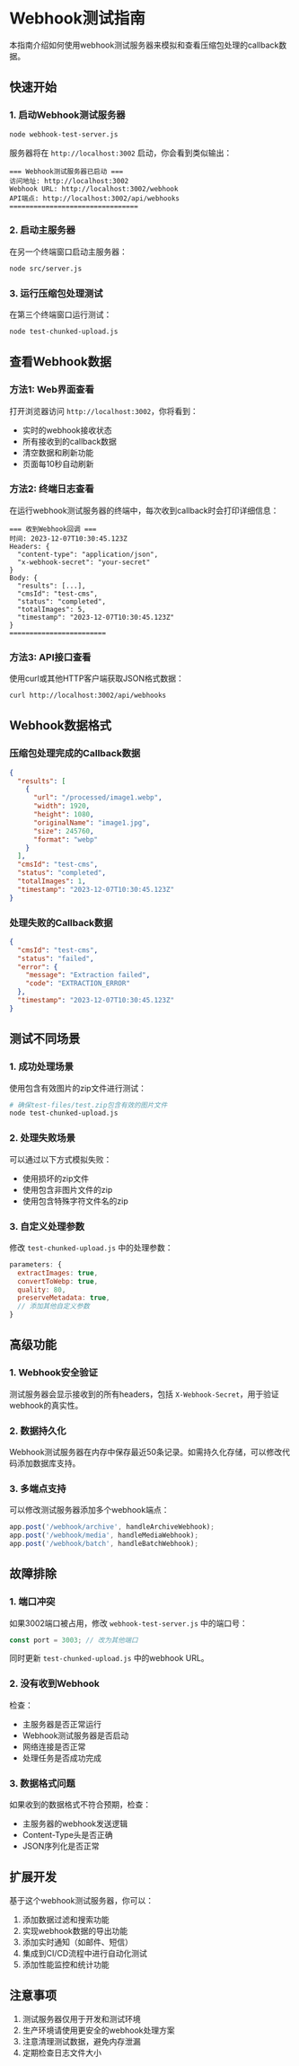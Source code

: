 # Webhook测试指南

本指南介绍如何使用webhook测试服务器来模拟和查看压缩包处理的callback数据。

## 快速开始

### 1. 启动Webhook测试服务器

```bash
node webhook-test-server.js
```

服务器将在 `http://localhost:3002` 启动，你会看到类似输出：

```
=== Webhook测试服务器已启动 ===
访问地址: http://localhost:3002
Webhook URL: http://localhost:3002/webhook
API端点: http://localhost:3002/api/webhooks
================================
```

### 2. 启动主服务器

在另一个终端窗口启动主服务器：

```bash
node src/server.js
```

### 3. 运行压缩包处理测试

在第三个终端窗口运行测试：

```bash
node test-chunked-upload.js
```

## 查看Webhook数据

### 方法1: Web界面查看

打开浏览器访问 `http://localhost:3002`，你将看到：

- 实时的webhook接收状态
- 所有接收到的callback数据
- 清空数据和刷新功能
- 页面每10秒自动刷新

### 方法2: 终端日志查看

在运行webhook测试服务器的终端中，每次收到callback时会打印详细信息：

```
=== 收到Webhook回调 ===
时间: 2023-12-07T10:30:45.123Z
Headers: {
  "content-type": "application/json",
  "x-webhook-secret": "your-secret"
}
Body: {
  "results": [...],
  "cmsId": "test-cms",
  "status": "completed",
  "totalImages": 5,
  "timestamp": "2023-12-07T10:30:45.123Z"
}
========================
```

### 方法3: API接口查看

使用curl或其他HTTP客户端获取JSON格式数据：

```bash
curl http://localhost:3002/api/webhooks
```

## Webhook数据格式

### 压缩包处理完成的Callback数据

```json
{
  "results": [
    {
      "url": "/processed/image1.webp",
      "width": 1920,
      "height": 1080,
      "originalName": "image1.jpg",
      "size": 245760,
      "format": "webp"
    }
  ],
  "cmsId": "test-cms",
  "status": "completed",
  "totalImages": 1,
  "timestamp": "2023-12-07T10:30:45.123Z"
}
```

### 处理失败的Callback数据

```json
{
  "cmsId": "test-cms",
  "status": "failed",
  "error": {
    "message": "Extraction failed",
    "code": "EXTRACTION_ERROR"
  },
  "timestamp": "2023-12-07T10:30:45.123Z"
}
```

## 测试不同场景

### 1. 成功处理场景

使用包含有效图片的zip文件进行测试：

```bash
# 确保test-files/test.zip包含有效的图片文件
node test-chunked-upload.js
```

### 2. 处理失败场景

可以通过以下方式模拟失败：

- 使用损坏的zip文件
- 使用包含非图片文件的zip
- 使用包含特殊字符文件名的zip

### 3. 自定义处理参数

修改 `test-chunked-upload.js` 中的处理参数：

```javascript
parameters: {
  extractImages: true,
  convertToWebp: true,
  quality: 80,
  preserveMetadata: true,
  // 添加其他自定义参数
}
```

## 高级功能

### 1. Webhook安全验证

测试服务器会显示接收到的所有headers，包括 `X-Webhook-Secret`，用于验证webhook的真实性。

### 2. 数据持久化

Webhook测试服务器在内存中保存最近50条记录。如需持久化存储，可以修改代码添加数据库支持。

### 3. 多端点支持

可以修改测试服务器添加多个webhook端点：

```javascript
app.post('/webhook/archive', handleArchiveWebhook);
app.post('/webhook/media', handleMediaWebhook);
app.post('/webhook/batch', handleBatchWebhook);
```

## 故障排除

### 1. 端口冲突

如果3002端口被占用，修改 `webhook-test-server.js` 中的端口号：

```javascript
const port = 3003; // 改为其他端口
```

同时更新 `test-chunked-upload.js` 中的webhook URL。

### 2. 没有收到Webhook

检查：
- 主服务器是否正常运行
- Webhook测试服务器是否启动
- 网络连接是否正常
- 处理任务是否成功完成

### 3. 数据格式问题

如果收到的数据格式不符合预期，检查：
- 主服务器的webhook发送逻辑
- Content-Type头是否正确
- JSON序列化是否正常

## 扩展开发

基于这个webhook测试服务器，你可以：

1. 添加数据过滤和搜索功能
2. 实现webhook数据的导出功能
3. 添加实时通知（如邮件、短信）
4. 集成到CI/CD流程中进行自动化测试
5. 添加性能监控和统计功能

## 注意事项

1. 测试服务器仅用于开发和测试环境
2. 生产环境请使用更安全的webhook处理方案
3. 注意清理测试数据，避免内存泄漏
4. 定期检查日志文件大小